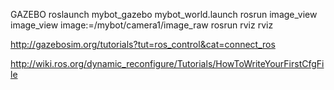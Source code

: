 GAZEBO
roslaunch mybot_gazebo mybot_world.launch
rosrun image_view image_view image:=/mybot/camera1/image_raw
rosrun rviz rviz

http://gazebosim.org/tutorials?tut=ros_control&cat=connect_ros

http://wiki.ros.org/dynamic_reconfigure/Tutorials/HowToWriteYourFirstCfgFile
